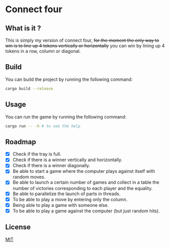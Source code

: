 # Connect four

## What is it ?

This is simply my version of connect four, <s>for the moment the only way to win is to line up 4
tokens vertically or horizontally</s> you can win by lining up 4 tokens in a row, column or
diagonal.

## Build

You can build the project by running the following command:

```bash
cargo build --release
```

## Usage

You can run the game by running the following command:

```bash
cargo run -- -h # to see the help
```

## Roadmap

- [X] Check if the tray is full.
- [X] Check if there is a winner vertically and horizontally.
- [X] Check if there is a winner diagonally.
- [X] Be able to start a game where the computer plays against itself with random moves.
- [X] Be able to launch a certain number of games and collect in a table the number of victories
  corresponding to each player and the equality.
- [X] Be able to parallelize the launch of parts in threads.
- [X] To be able to play a move by entering only the column.
- [X] Being able to play a game with someone else.
- [X] To be able to play a game against the computer (but just random hits).

## License

[MIT](https://choosealicense.com/licenses/mit/)
